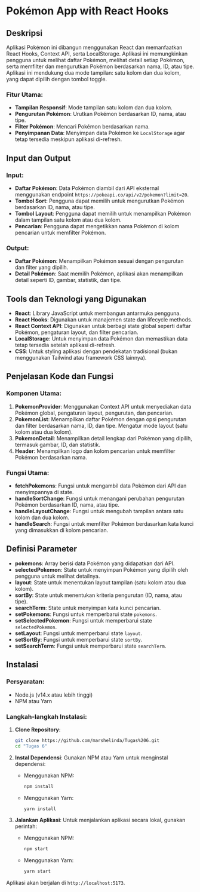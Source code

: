 # Pokémon App with React Hooks

## Deskripsi

Aplikasi Pokémon ini dibangun menggunakan React dan memanfaatkan React Hooks, Context API, serta LocalStorage. Aplikasi ini memungkinkan pengguna untuk melihat daftar Pokémon, melihat detail setiap Pokémon, serta memfilter dan mengurutkan Pokémon berdasarkan nama, ID, atau tipe. Aplikasi ini mendukung dua mode tampilan: satu kolom dan dua kolom, yang dapat dipilih dengan tombol toggle.

### Fitur Utama:
- **Tampilan Responsif**: Mode tampilan satu kolom dan dua kolom.
- **Pengurutan Pokémon**: Urutkan Pokémon berdasarkan ID, nama, atau tipe.
- **Filter Pokémon**: Mencari Pokémon berdasarkan nama.
- **Penyimpanan Data**: Menyimpan data Pokémon ke `LocalStorage` agar tetap tersedia meskipun aplikasi di-refresh.

## Input dan Output

### Input:
- **Daftar Pokémon**: Data Pokémon diambil dari API eksternal menggunakan endpoint `https://pokeapi.co/api/v2/pokemon?limit=20`.
- **Tombol Sort**: Pengguna dapat memilih untuk mengurutkan Pokémon berdasarkan ID, nama, atau tipe.
- **Tombol Layout**: Pengguna dapat memilih untuk menampilkan Pokémon dalam tampilan satu kolom atau dua kolom.
- **Pencarian**: Pengguna dapat mengetikkan nama Pokémon di kolom pencarian untuk memfilter Pokémon.

### Output:
- **Daftar Pokémon**: Menampilkan Pokémon sesuai dengan pengurutan dan filter yang dipilih.
- **Detail Pokémon**: Saat memilih Pokémon, aplikasi akan menampilkan detail seperti ID, gambar, statistik, dan tipe.

## Tools dan Teknologi yang Digunakan
- **React**: Library JavaScript untuk membangun antarmuka pengguna.
- **React Hooks**: Digunakan untuk manajemen state dan lifecycle methods.
- **React Context API**: Digunakan untuk berbagi state global seperti daftar Pokémon, pengaturan layout, dan filter pencarian.
- **LocalStorage**: Untuk menyimpan data Pokémon dan memastikan data tetap tersedia setelah aplikasi di-refresh.
- **CSS**: Untuk styling aplikasi dengan pendekatan tradisional (bukan menggunakan Tailwind atau framework CSS lainnya).

## Penjelasan Kode dan Fungsi

### Komponen Utama:
1. **PokemonProvider**: Menggunakan Context API untuk menyediakan data Pokémon global, pengaturan layout, pengurutan, dan pencarian.
2. **PokemonList**: Menampilkan daftar Pokémon dengan opsi pengurutan dan filter berdasarkan nama, ID, dan tipe. Mengatur mode layout (satu kolom atau dua kolom).
3. **PokemonDetail**: Menampilkan detail lengkap dari Pokémon yang dipilih, termasuk gambar, ID, dan statistik.
4. **Header**: Menampilkan logo dan kolom pencarian untuk memfilter Pokémon berdasarkan nama.

### Fungsi Utama:
- **fetchPokemons**: Fungsi untuk mengambil data Pokémon dari API dan menyimpannya di state.
- **handleSortChange**: Fungsi untuk menangani perubahan pengurutan Pokémon berdasarkan ID, nama, atau tipe.
- **handleLayoutChange**: Fungsi untuk mengubah tampilan antara satu kolom dan dua kolom.
- **handleSearch**: Fungsi untuk memfilter Pokémon berdasarkan kata kunci yang dimasukkan di kolom pencarian.

## Definisi Parameter

- **pokemons**: Array berisi data Pokémon yang didapatkan dari API.
- **selectedPokemon**: State untuk menyimpan Pokémon yang dipilih oleh pengguna untuk melihat detailnya.
- **layout**: State untuk menentukan layout tampilan (satu kolom atau dua kolom).
- **sortBy**: State untuk menentukan kriteria pengurutan (ID, nama, atau tipe).
- **searchTerm**: State untuk menyimpan kata kunci pencarian.
- **setPokemons**: Fungsi untuk memperbarui state `pokemons`.
- **setSelectedPokemon**: Fungsi untuk memperbarui state `selectedPokemon`.
- **setLayout**: Fungsi untuk memperbarui state `layout`.
- **setSortBy**: Fungsi untuk memperbarui state `sortBy`.
- **setSearchTerm**: Fungsi untuk memperbarui state `searchTerm`.

## Instalasi

### Persyaratan:
- Node.js (v14.x atau lebih tinggi)
- NPM atau Yarn

### Langkah-langkah Instalasi:

1. **Clone Repository**:
   ```bash
   git clone https://github.com/marshelinda/Tugas%206.git
   cd "Tugas 6"
   ```

2. **Instal Dependensi**:
   Gunakan NPM atau Yarn untuk menginstal dependensi:
   - Menggunakan NPM:
     ```bash
     npm install
     ```
   - Menggunakan Yarn:
     ```bash
     yarn install
     ```

3. **Jalankan Aplikasi**:
   Untuk menjalankan aplikasi secara lokal, gunakan perintah:
   - Menggunakan NPM:
     ```bash
     npm start
     ```
   - Menggunakan Yarn:
     ```bash
     yarn start
     ```

Aplikasi akan berjalan di `http://localhost:5173`.